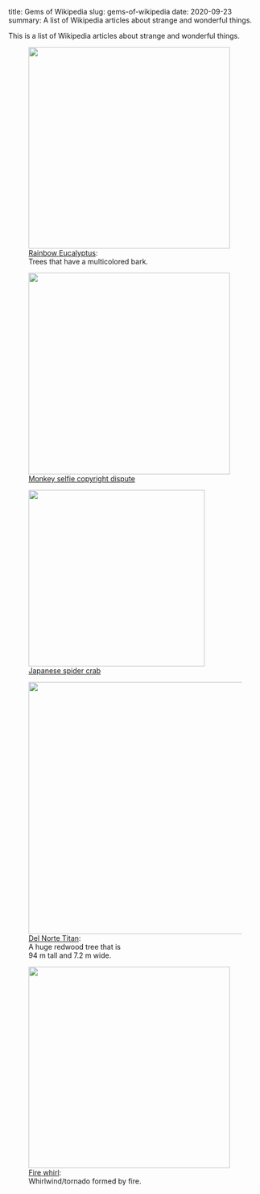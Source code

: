 title: Gems of Wikipedia
slug: gems-of-wikipedia
date: 2020-09-23
summary: A list of Wikipedia articles about strange and wonderful things.


This is a list of Wikipedia articles about strange and wonderful things.

<div class="gallery">
<figure>
<img src="https://upload.wikimedia.org/wikipedia/commons/thumb/8/87/Rainbow_Eucalyptus_Maui.jpg/640px-Rainbow_Eucalyptus_Maui.jpg" width="400"/>
<figcaption><a href="https://en.wikipedia.org/wiki/Eucalyptus_deglupta">Rainbow Eucalyptus</a>:
<br/>Trees that have a multicolored bark.</figcaption>
</figure>
<figure>
<img src="https://upload.wikimedia.org/wikipedia/commons/thumb/4/4e/Macaca_nigra_self-portrait_large.jpg/433px-Macaca_nigra_self-portrait_large.jpg" height="400"/>
<figcaption><a href="https://en.wikipedia.org/wiki/Monkey_selfie_copyright_dispute">
Monkey selfie copyright dispute</a></figcaption>
</figure>
<figure>
<img src="https://upload.wikimedia.org/wikipedia/commons/d/d1/Japanese_spider_crab.jpg" width="350"/>
<figcaption><a href="https://en.wikipedia.org/wiki/Japanese_spider_crab">
Japanese spider crab</a></figcaption>
</figure>
<figure>
<img src="https://upload.wikimedia.org/wikipedia/commons/c/cc/Del_Norte_Titan_230.jpg" height="500"/>
<figcaption><a href="https://en.wikipedia.org/wiki/Del_Norte_Titan">
Del Norte Titan</a>:<br/>A huge redwood tree that is<br/>94 m tall and 7.2 m wide.</figcaption>
</figure>
<figure>
<img src="https://upload.wikimedia.org/wikipedia/commons/9/9f/Fire-whirl.jpg" width="400"/>
<figcaption><a href="https://en.wikipedia.org/wiki/Fire_whirl">
Fire whirl</a>:<br/>Whirlwind/tornado formed by fire.</figcaption>
</figure>
</div>
